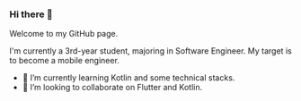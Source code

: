 ### Hi there 👋

Welcome to my GitHub page. 

I'm currently a 3rd-year student, majoring in Software Engineer. My target is to become a mobile engineer.

- 🌱 I’m currently learning Kotlin and some technical stacks.
- 👯 I’m looking to collaborate on Flutter and Kotlin.
